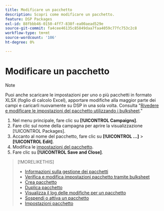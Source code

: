 ```yaml
---
title: Modificare un pacchetto
description: Scopri come modificare un pacchetto.
feature: DSP Packages
exl-id: 88fbbb46-0150-4ff7-838f-ea00aead529e
source-git-commit: fa4cee46135c85849daa7faa4059c77fc753c2c8
workflow-type: tm+mt
source-wordcount: '106'
ht-degree: 0%

---
```


# Modificare un pacchetto

>[!NOTE]
>
>Puoi anche scaricare le impostazioni per uno o più pacchetti in formato XLSX (foglio di calcolo Excel), apportare modifiche alla maggior parte dei campi e caricarli nuovamente su DSP in una sola volta. Consulta &quot;[Rivedere e modificare le impostazioni del pacchetto utilizzando i bulksheet](package-qa.md).&quot;

1. Nel menu principale, fare clic su **[!UICONTROL Campaigns]**.
1. Fare clic sul nome della campagna per aprire la visualizzazione [!UICONTROL Packages].
1. Accanto al nome del pacchetto, fare clic su **[!UICONTROL ...]** > **[!UICONTROL Edit]**.
1. Modifica le [impostazioni del pacchetto](package-settings.md).
1. Fare clic su **[!UICONTROL Save and Close]**.

>[!MORELIKETHIS]
>
>* [Informazioni sulla gestione dei pacchetti](package-about.md)
>* [Verifica e modifica impostazioni pacchetto tramite bulksheet](/help/dsp/campaign-management/packages/package-qa.md)
>* [Crea pacchetto](package-create.md)
>* [Duplica pacchetto](package-duplicate.md)
>* [Visualizza il log delle modifiche per un pacchetto](package-change-log.md)
>* [Sospendi o attiva un pacchetto](package-pause-activate.md)
>* [Impostazioni pacchetto](package-settings.md)
